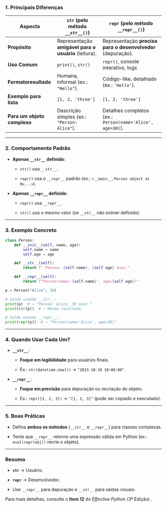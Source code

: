 ### **1. Principais Diferenças**

|**Aspecto**|`str` (pelo método `__str__()`)|`repr` (pelo método `__repr__()`)|
|---|---|---|
|**Propósito**|Representação **amigável para o usuário** (leitura).|Representação **precisa para o desenvolvedor** (depuração).|
|**Uso Comum**|`print()`, `str()`|`repr()`, console interativo, logs|
|**Formatoresultado**|Humana, informal (ex.: `"Hello"`).|Código-like, detalhado (ex.: `'Hello'`).|
|**Exemplo para lista**|`[1, 2, 'three']`|`[1, 2, 'three']`|
|**Para um objeto complexo**|Descrição simples (ex.: `"Person: Alice"`).|Detalhes completos (ex.: `Person(name='Alice', age=30)`).|

---
### **2. Comportamento Padrão**

- **Apenas `__str__` definido**:

    - `str()` usa `__str__`.

    - `repr()` usa o `__repr__` padrão (ex.: `<__main__.Person object at 0x...>`).

- **Apenas `__repr__` definido**:

    - `repr()` usa `__repr__`.

    - `str()` usa o mesmo valor (se `__str__` não estiver definido).

---
### **3. Exemplo Concreto**

```python
class Person:  
    def __init__(self, name, age):  
        self.name = name  
        self.age = age  

    def __str__(self):  
        return f" Pessoa: {self.name}, {self.age} anos."  

    def __repr__(self):  
        return f"Person(name='{self.name}', age={self.age})"  

p = Person("Alice", 30)  

# Saída usando __str__:  
print(p)  # → "Pessoa: Alice, 30 anos."  
print(str(p))  # → Mesmo resultado.  

# Saída usando __repr__:  
print(repr(p))  # → "Person(name='Alice', age=30)"  
```

---
### **4. Quando Usar Cada Um?**

- **`__str__`**:
    
    - **Foque em legibilidade** para usuários finais.

    - Ex.: `str(datetime.now())` → `"2023-10-10 10:00:00"`.

- **`__repr__`**:
    
    - **Foque em precisão** para depuração ou recriação do objeto.

    - Ex.: `repr([1, 2, 3])` → `"[1, 2, 3]"` (pode ser copiado e executado).
---
### **5. Boas Práticas**

- Defina **ambos os métodos** (`__str__` e `__repr__`) para classes complexas.
    
- Tente que `__repr__` retorne uma expressão válida em Python (ex.: `eval(repr(obj))` recrie o objeto).
---
### **Resumo**

- **`str`** → Usuário.

- **`repr`** → Desenvolvedor.

- Use `__repr__` para depuração e `__str__` para saídas visuais.

Para mais detalhes, consulte o **Item 12** do _Effective Python_ (3ª Edição) .
